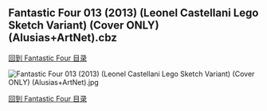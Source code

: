 ## Fantastic Four 013 (2013) (Leonel Castellani Lego Sketch Variant) (Cover ONLY) (Alusias+ArtNet).cbz


[回到 Fantastic Four 目录](https://github.com/alicewish/markdown/blob/master/series/Fantastic-Four.md)


![Fantastic Four 013 (2013) (Leonel Castellani Lego Sketch Variant) (Cover ONLY) (Alusias+ArtNet).jpg](https://wx1.sinaimg.cn/large/6a9fdecaly1fr0totl3vpj21401pf4ef.jpg)

[回到 Fantastic Four 目录](https://github.com/alicewish/markdown/blob/master/series/Fantastic-Four.md)

